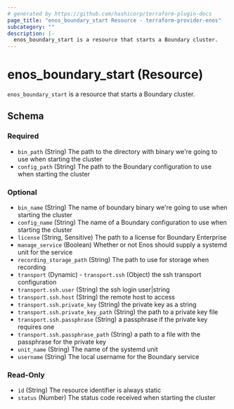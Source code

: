```yaml
---
# generated by https://github.com/hashicorp/terraform-plugin-docs
page_title: "enos_boundary_start Resource - terraform-provider-enos"
subcategory: ""
description: |-
  enos_boundary_start is a resource that starts a Boundary cluster.
---
```


# enos_boundary_start (Resource)

`enos_boundary_start` is a resource that starts a Boundary cluster.



<!-- schema generated by tfplugindocs -->
## Schema

### Required

- `bin_path` (String) The path to the directory with binary we're going to use when starting the cluster
- `config_path` (String) The path to the Boundary configuration to use when starting the cluster

### Optional

- `bin_name` (String) The name of boundary binary we're going to use when starting the cluster
- `config_name` (String) The name of a Boundary configuration to use when starting the cluster
- `license` (String, Sensitive) The path to a license for Boundary Enterprise
- `manage_service` (Boolean) Whether or not Enos should supply a systemd unit for the service
- `recording_storage_path` (String) The path to use for storage when recording
- `transport` (Dynamic) - `transport.ssh` (Object) the ssh transport configuration
- `transport.ssh.user` (String) the ssh login user|string
- `transport.ssh.host` (String) the remote host to access
- `transport.ssh.private_key` (String) the private key as a string
- `transport.ssh.private_key_path` (String) the path to a private key file
- `transport.ssh.passphrase` (String) a passphrase if the private key requires one
- `transport.ssh.passphrase_path` (String) a path to a file with the passphrase for the private key
- `unit_name` (String) The name of the systemd unit
- `username` (String) The local username for the Boundary service

### Read-Only

- `id` (String) The resource identifier is always static
- `status` (Number) The status code received when starting the cluster

